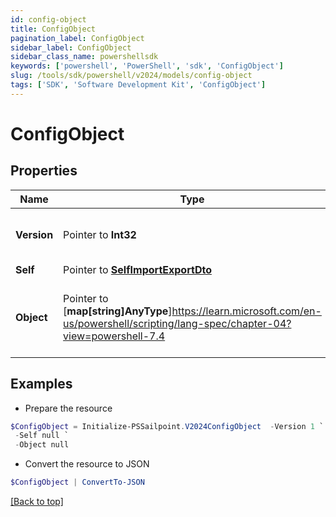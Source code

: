 ```yaml
---
id: config-object
title: ConfigObject
pagination_label: ConfigObject
sidebar_label: ConfigObject
sidebar_class_name: powershellsdk
keywords: ['powershell', 'PowerShell', 'sdk', 'ConfigObject'] 
slug: /tools/sdk/powershell/v2024/models/config-object
tags: ['SDK', 'Software Development Kit', 'ConfigObject']
---
```



# ConfigObject

## Properties

Name | Type | Description | Notes
------------ | ------------- | ------------- | -------------
**Version** |  Pointer to **Int32** | Current version of configuration object. | [optional] 
**Self** |  Pointer to [**SelfImportExportDto**](self-import-export-dto) |  | [optional] 
**Object** |  Pointer to [**map[string]AnyType**]https://learn.microsoft.com/en-us/powershell/scripting/lang-spec/chapter-04?view=powershell-7.4 | Object details. Format dependant on the object type. | [optional] 

## Examples

- Prepare the resource
```powershell
$ConfigObject = Initialize-PSSailpoint.V2024ConfigObject  -Version 1 `
 -Self null `
 -Object null
```

- Convert the resource to JSON
```powershell
$ConfigObject | ConvertTo-JSON
```


[[Back to top]](#) 

